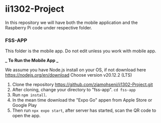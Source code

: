 # ii1302-Project

In this repository we will have both the mobile application and the Raspberry Pi code under respective folder.

### FSS-APP

This folder is the mobile app. Do not edit unless you work with mobile app.

**_ To Run the Mobile App _**

We assume you have Node.js install on your OS, if not download here https://nodejs.org/en/download
Choose version v20.12.2 (LTS)

1. Clone the repository https://github.com/ziamohseni/ii1302-Project.git
2. After cloning, change your directory to "fss-app". `cd fss-app`
3. Run `npm install`.
4. In the mean time download the "Expo Go" appen from Apple Store or Google Play
5. Then run `npx expo start`, after server has started, scan the QR code to open the app.
